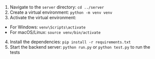1. Navigate to the `server` directory: `cd ../server`
2. Create a virtual environment: `python -m venv venv`
3. Activate the virtual environment:

- For Windows: `venv\Scripts\activate`
- For macOS/Linux: `source venv/bin/activate`

4. Install the dependencies: `pip install -r requirements.txt`
5. Start the backend server: `python run.py` or `python test.py` to run the tests
